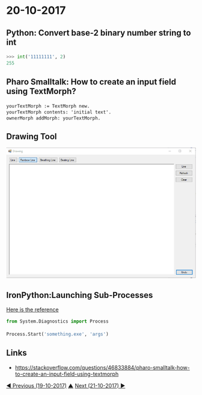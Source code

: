 # 20-10-2017

## Python: Convert base-2 binary number string to int
```python
>>> int('11111111', 2)
255
```

## Pharo Smalltalk: How to create an input field using TextMorph?
```smalltalk
yourTextMorph := TextMorph new.
yourTextMorph contents: 'initial text'.
ownerMorph addMorph: yourTextMorph.
```

## Drawing Tool
![Drawing Tool](drawing-tool.gif)

## IronPython:Launching Sub-Processes
[Here is the reference](http://www.ironpython.info/index.php?title=Launching_Sub-Processes)
```python
from System.Diagnostics import Process

Process.Start('something.exe', 'args')
``` 

## Links
* https://stackoverflow.com/questions/46833884/pharo-smalltalk-how-to-create-an-input-field-using-textmorph


[◀ Previous (19-10-2017)](https://github.com/humayuns/Workspace/blob/master/Diary/2017/October/19/notebook.md) [▲](https://github.com/humayuns/Workspace/tree/master/Diary/2017/October)
[Next (21-10-2017) ▶](https://github.com/humayuns/Workspace/blob/master/Diary/2017/October/21/notebook.md)